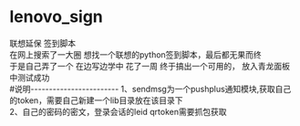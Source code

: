 # lenovo_sign
联想延保 签到脚本  
在网上搜索了一大圈 想找一个联想的python签到脚本，最后都无果而终  
于是自己弄了一个  在边写边学中  花了一周 终于搞出一个可用的， 放入青龙面板中测试成功  
 #说明------------------------
1、sendmsg为一个pushplus通知模块,获取自己的token，需要自己新建一个lib目录放在该目录下  
2、自己的密码的密文，登录会话的leid   qrtoken需要抓包获取
